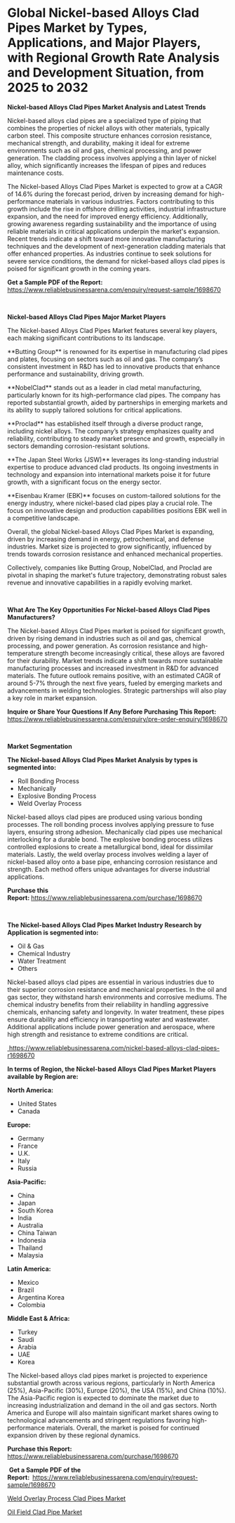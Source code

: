 <p><h1>Global Nickel-based Alloys Clad Pipes Market by Types, Applications, and Major Players, with Regional Growth Rate Analysis and Development Situation, from 2025 to 2032</h1></p><p><strong>Nickel-based Alloys Clad Pipes Market Analysis and Latest Trends</strong></p>
<p><p>Nickel-based alloys clad pipes are a specialized type of piping that combines the properties of nickel alloys with other materials, typically carbon steel. This composite structure enhances corrosion resistance, mechanical strength, and durability, making it ideal for extreme environments such as oil and gas, chemical processing, and power generation. The cladding process involves applying a thin layer of nickel alloy, which significantly increases the lifespan of pipes and reduces maintenance costs.</p><p>The Nickel-based Alloys Clad Pipes Market is expected to grow at a CAGR of 14.6% during the forecast period, driven by increasing demand for high-performance materials in various industries. Factors contributing to this growth include the rise in offshore drilling activities, industrial infrastructure expansion, and the need for improved energy efficiency. Additionally, growing awareness regarding sustainability and the importance of using reliable materials in critical applications underpin the market's expansion. Recent trends indicate a shift toward more innovative manufacturing techniques and the development of next-generation cladding materials that offer enhanced properties. As industries continue to seek solutions for severe service conditions, the demand for nickel-based alloys clad pipes is poised for significant growth in the coming years.</p></p>
<p><strong>Get a Sample PDF of the Report:&nbsp;</strong> <a href="https://www.reliablebusinessarena.com/enquiry/request-sample/1698670?utm_campaign=1871&utm_medium=2&utm_source=Github&utm_content=ia&utm_term=27032025&utm_id=nickel-based-alloys-clad-pipes">https://www.reliablebusinessarena.com/enquiry/request-sample/1698670</a></p>
<p>&nbsp;</p>
<p><strong>Nickel-based Alloys Clad Pipes Major Market Players</strong></p>
<p><p>The Nickel-based Alloys Clad Pipes Market features several key players, each making significant contributions to its landscape. </p><p>**Butting Group** is renowned for its expertise in manufacturing clad pipes and plates, focusing on sectors such as oil and gas. The company’s consistent investment in R&D has led to innovative products that enhance performance and sustainability, driving growth.</p><p>**NobelClad** stands out as a leader in clad metal manufacturing, particularly known for its high-performance clad pipes. The company has reported substantial growth, aided by partnerships in emerging markets and its ability to supply tailored solutions for critical applications.</p><p>**Proclad** has established itself through a diverse product range, including nickel alloys. The company’s strategy emphasizes quality and reliability, contributing to steady market presence and growth, especially in sectors demanding corrosion-resistant solutions.</p><p>**The Japan Steel Works (JSW)** leverages its long-standing industrial expertise to produce advanced clad products. Its ongoing investments in technology and expansion into international markets poise it for future growth, with a significant focus on the energy sector.</p><p>**Eisenbau Kramer (EBK)** focuses on custom-tailored solutions for the energy industry, where nickel-based clad pipes play a crucial role. The focus on innovative design and production capabilities positions EBK well in a competitive landscape.</p><p>Overall, the global Nickel-based Alloys Clad Pipes Market is expanding, driven by increasing demand in energy, petrochemical, and defense industries. Market size is projected to grow significantly, influenced by trends towards corrosion resistance and enhanced mechanical properties.</p><p>Collectively, companies like Butting Group, NobelClad, and Proclad are pivotal in shaping the market's future trajectory, demonstrating robust sales revenue and innovative capabilities in a rapidly evolving market.</p></p>
<p>&nbsp;</p>
<p><strong>What Are The Key Opportunities For Nickel-based Alloys Clad Pipes Manufacturers?</strong></p>
<p><p>The Nickel-based Alloys Clad Pipes market is poised for significant growth, driven by rising demand in industries such as oil and gas, chemical processing, and power generation. As corrosion resistance and high-temperature strength become increasingly critical, these alloys are favored for their durability. Market trends indicate a shift towards more sustainable manufacturing processes and increased investment in R&D for advanced materials. The future outlook remains positive, with an estimated CAGR of around 5-7% through the next five years, fueled by emerging markets and advancements in welding technologies. Strategic partnerships will also play a key role in market expansion.</p></p>
<p><strong>Inquire or Share Your Questions If Any Before Purchasing This Report:</strong> <a href="https://www.reliablebusinessarena.com/enquiry/pre-order-enquiry/1698670?utm_campaign=1871&utm_medium=2&utm_source=Github&utm_content=ia&utm_term=27032025&utm_id=nickel-based-alloys-clad-pipes">https://www.reliablebusinessarena.com/enquiry/pre-order-enquiry/1698670</a></p>
<p>&nbsp;</p>
<p><strong>Market Segmentation</strong></p>
<p><strong>The Nickel-based Alloys Clad Pipes Market Analysis by types is segmented into:</strong></p>
<p><ul><li>Roll Bonding Process</li><li>Mechanically</li><li>Explosive Bonding Process</li><li>Weld Overlay Process</li></ul></p>
<p><p>Nickel-based alloys clad pipes are produced using various bonding processes. The roll bonding process involves applying pressure to fuse layers, ensuring strong adhesion. Mechanically clad pipes use mechanical interlocking for a durable bond. The explosive bonding process utilizes controlled explosions to create a metallurgical bond, ideal for dissimilar materials. Lastly, the weld overlay process involves welding a layer of nickel-based alloy onto a base pipe, enhancing corrosion resistance and strength. Each method offers unique advantages for diverse industrial applications.</p></p>
<p><strong>Purchase this Report:&nbsp;</strong><a href="https://www.reliablebusinessarena.com/purchase/1698670?utm_campaign=1871&utm_medium=2&utm_source=Github&utm_content=ia&utm_term=27032025&utm_id=nickel-based-alloys-clad-pipes">https://www.reliablebusinessarena.com/purchase/1698670</a></p>
<p>&nbsp;</p>
<p><strong>The Nickel-based Alloys Clad Pipes Market Industry Research by Application is segmented into:</strong></p>
<p><ul><li>Oil & Gas</li><li>Chemical Industry</li><li>Water Treatment</li><li>Others</li></ul></p>
<p><p>Nickel-based alloys clad pipes are essential in various industries due to their superior corrosion resistance and mechanical properties. In the oil and gas sector, they withstand harsh environments and corrosive mediums. The chemical industry benefits from their reliability in handling aggressive chemicals, enhancing safety and longevity. In water treatment, these pipes ensure durability and efficiency in transporting water and wastewater. Additional applications include power generation and aerospace, where high strength and resistance to extreme conditions are critical.</p></p>
<p><a href="https://www.reliablebusinessarena.com/nickel-based-alloys-clad-pipes-r1698670?utm_campaign=1871&utm_medium=2&utm_source=Github&utm_content=ia&utm_term=27032025&utm_id=nickel-based-alloys-clad-pipes">&nbsp;https://www.reliablebusinessarena.com/nickel-based-alloys-clad-pipes-r1698670</a></p>
<p><strong>In terms of Region, the Nickel-based Alloys Clad Pipes Market Players available by Region are:</strong></p>
<p>
    <p> <strong> North America: </strong>
        <ul>
            <li>United States</li>
            <li>Canada</li>
        </ul>
        </p> 
    <p> <strong> Europe: </strong>
        <ul>
            <li>Germany</li>
            <li>France</li>
            <li>U.K.</li>
            <li>Italy</li>
            <li>Russia</li>
        </ul>
        </p> 
    <p> <strong> Asia-Pacific: </strong>
        <ul>
            <li>China</li>
            <li>Japan</li>
            <li>South Korea</li>
            <li>India</li>
            <li>Australia</li>
            <li>China Taiwan</li>
            <li>Indonesia</li>
            <li>Thailand</li>
            <li>Malaysia</li>
        </ul>
        </p> 
    <p> <strong> Latin America: </strong>
        <ul>
            <li>Mexico</li>
            <li>Brazil</li>
            <li>Argentina Korea</li>
            <li>Colombia</li>
        </ul>
        </p> 
    <p> <strong> Middle East & Africa: </strong>
        <ul>
            <li>Turkey</li>
            <li>Saudi</li>
            <li>Arabia</li>
            <li>UAE</li>
            <li>Korea</li>
        </ul>
    </p>
    </p>
<p><p>The Nickel-based alloys clad pipes market is projected to experience substantial growth across various regions, particularly in North America (25%), Asia-Pacific (30%), Europe (20%), the USA (15%), and China (10%). The Asia-Pacific region is expected to dominate the market due to increasing industrialization and demand in the oil and gas sectors. North America and Europe will also maintain significant market shares owing to technological advancements and stringent regulations favoring high-performance materials. Overall, the market is poised for continued expansion driven by these regional dynamics.</p></p>
<p><strong>Purchase this Report: </strong><a href="https://www.reliablebusinessarena.com/purchase/1698670?utm_campaign=1871&utm_medium=2&utm_source=Github&utm_content=ia&utm_term=27032025&utm_id=nickel-based-alloys-clad-pipes">https://www.reliablebusinessarena.com/purchase/1698670</a></p>
<p>&nbsp;<strong>Get a Sample PDF of the Report:&nbsp;&nbsp;</strong><a href="https://www.reliablebusinessarena.com/enquiry/request-sample/1698670?utm_campaign=1871&utm_medium=2&utm_source=Github&utm_content=ia&utm_term=27032025&utm_id=nickel-based-alloys-clad-pipes">https://www.reliablebusinessarena.com/enquiry/request-sample/1698670</a></p>
<p><strong></strong></p>
<p><p><a href="https://github.com/WillieWoodard/Market-Research-Report-List-7/blob/main/weld-overlay-process-clad-pipes-market.md?utm_campaign=1871&utm_medium=2&utm_source=Github&utm_content=ia&utm_term=27032025&utm_id=nickel-based-alloys-clad-pipes">Weld Overlay Process Clad Pipes Market</a></p><p><a href="https://github.com/marloy8/Market-Research-Report-List-7/blob/main/oil-field-clad-pipe-market.md?utm_campaign=1871&utm_medium=2&utm_source=Github&utm_content=ia&utm_term=27032025&utm_id=nickel-based-alloys-clad-pipes">Oil Field Clad Pipe Market</a></p></p>